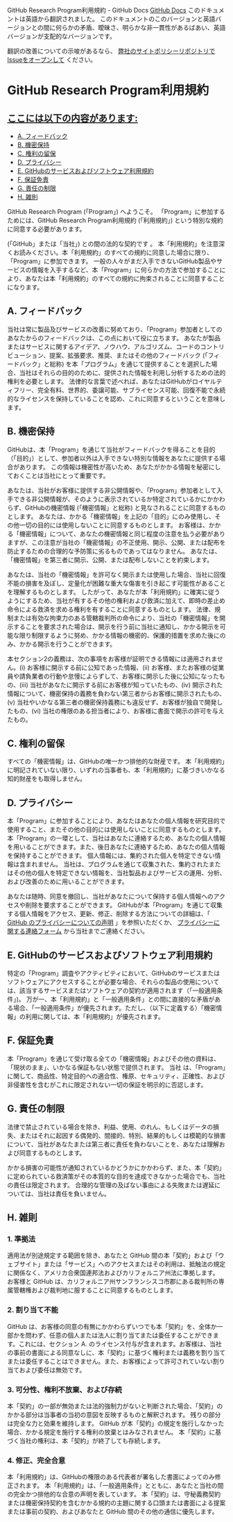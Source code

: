 GitHub Research Program利用規約 - GitHub Docs
[GitHub Docs](/ja)
このドキュメントは英語から翻訳されました。 このドキュメントのこのバージョンと英語バージョンとの間に何らかの矛盾、曖昧さ、明らかな非一貫性があるばあい、英語バージョンが支配的なバージョンです。

翻訳の改善についての示唆があるなら、
[弊社のサイトポリシーリポジトリでIssueをオープンして](https://github.com/github/site-policy/issues)
ください。

# GitHub Research Program利用規約

## [ここには以下の内容があります:](/github/site-policy/github-research-program-terms#in-this-article)
- [A. フィードバック](#a-your-feedback)
- [B. 機密保持](#b-confidentiality)
- [C. 権利の留保](#c-reservation-of-rights)
- [D. プライバシー](#d-privacy)
- [E. GitHubのサービスおよびソフトウェア利用規約](#e-github-services-and-software-terms)
- [F. 保証免責](#f-disclaimer-of-warranties)
- [G. 責任の制限](#g-limitation-of-liability)
- [H. 雑則](#h-miscellaneous)

GitHub Research Program (「Program」) へようこそ。 「Program」に参加するためには、GitHub Research Program利用規約 (「利用規約」) という特別な規約に同意する必要があります。

(「GitHub」または「当社」) との間の法的な契約です 。 本「利用規約」を注意深くお読みください。本「利用規約」のすべての規約に同意した場合に限り、「Program」に参加できます。 一般の人々がまだ入手できないGitHub製品やサービスの情報を入手するなど、本「Program」に何らかの方法で参加することにより、あなたは本「利用規約」のすべての規約に拘束されることに同意することになります。

## A. フィードバック

当社は常に製品及びサービスの改善に努めており、「Program」参加者としてのあなたからのフィードバックは、この点において役に立ちます。 あなたが製品またはサービスに関するアイデア、ノウハウ、アルゴリズム、コードのコントリビューション、提案、拡張要求、推奨、またはその他のフィードバック (「フィードバック」と総称) を本「プログラム」を通じて提供することを選択した場合、当社はそれらの目的のために、提供された情報を利用し分析するための法的権利を必要とします。 法律的な言葉で述べれば、あなたはGitHubがロイヤルティフリー、完全有料、世界的、委譲可能、サブライセンス可能、回復不能で永続的なライセンスを保持していることを認め、これに同意するということを意味します。

## B. 機密保持

GitHubは、本「Program」を通じて当社がフィードバックを得ることを目的（「目的」）として、参加者以外は入手できない特別な情報をあなたに提供する場合があります。 この情報は機密性が高いため、あなたがかかる情報を秘密にしておくことは当社にとって重要です。

あなたは、当社がお客様に提供する非公開情報や、「Program」参加者として入手できる非公開情報が、そのように表示されているか特定されているかにかかわらず、GitHubの機密情報 (「機密情報」と総称) と見なされることに同意するものとします。 あなたは、かかる「機密情報」を上記の「目的」にのみ使用し、その他一切の目的には使用しないことに同意するものとします。 お客様は、かかる「機密情報」について、あなたの機密情報と同じ程度の注意を払う必要がありますが、この注意が当社の「機密情報」の不正使用、開示、公開、または配布を防止するための合理的な予防策に劣るものであってはなりません。 あなたは、「機密情報」を第三者に開示、公開、または配布しないことを約束します。

あなたは、当社の「機密情報」を許可なく開示または使用した場合、当社に回復不能の損害を及ぼし、定量化が困難な重大な傷害を引き起こす可能性があることを理解するものとします。 したがって、あなたが本「利用規約」に確実に従うようにするため、当社が有するその他の権利および救済に加えて、即時の差止め命令による救済を求める権利を有することに同意するものとします。 法律、規制または有効な拘束力のある管轄裁判所の命令により、当社の「機密情報」を開示することを要求された場合は、開示を行う前に当社に通知し、かかる開示を可能な限り制限するように努め、かかる情報の機密的、保護的措置を求めた後にのみ、かかる開示を行うことができます。

本セクション2の義務は、次の事項をお客様が証明できる情報には適用されません。(i) お客様に開示する前に公知であった情報、(ii) お客様、またお客様の従業員や請負業者の行動や怠慢によらずして、お客様に開示した後に公知になったもの、(iii) 当社があなたに開示する前にお客様が知っていたもの、(iv) 開示された情報について、機密保持の義務を負わない第三者からお客様に開示されたもの、(v) 当社やいかなる第三者の機密保持義務にも違反せず、お客様が独自で開発したもの、(vi) 当社の権限のある担当者により、お客様に書面で開示の許可を与えたもの。

## C. 権利の留保

すべての「機密情報」は、GitHubの唯一かつ排他的な財産です。  本「利用規約」に明記されていない限り、いずれの当事者も、本「利用規約」に基づきいかなる知的財産をも取得しません。

## D. プライバシー

本「Program」に参加することにより、あなたはあなたの個人情報を研究目的で使用すること、またその他の目的には使用しないことに同意するものとします。 本「Program」の一環として、当社はあなたに連絡するため、あなたの個人情報を用いることができます。また、後日あなたに連絡するため、あなたの個人情報を保持することができます。 個人情報には、集約された個人を特定できない情報は含まれません。 当社は、プログラムを通じて収集された、集約されたまたはその他の個人を特定できない情報を、当社製品およびサービスの運用、分析、および改善のために用いることができます。

あなたは随時、同意を撤回し、当社があなたについて保持する個人情報へのアクセスや削除を要求することができます。 GitHubが本「Program」を通じて収集する個人情報をアクセス、更新、修正、削除する方法についての詳細は、「
[GitHub のプライバシーについての声明](/ja/articles/github-privacy-statement)
」を参照いただくか、
[プライバシーに関する連絡フォーム](https://github.com/contact/privacy)
から当社までご連絡ください。

## E. GitHubのサービスおよびソフトウェア利用規約

特定の「Program」調査やアクティビティにおいて、GitHubのサービスまたはソフトウェアにアクセスすることが必要な場合、それらの製品の使用については、該当するサービスまたはソフトウェアの契約が適用されます（「一般適用条件」)。 万が一、本「利用規約」と「一般適用条件」との間に直接的な矛盾がある場合、「一般適用条件」が優先されます。ただし、（以下に定義する）「機密情報」の利用に関しては、本「利用規約」が優先されます。

## F. 保証免責

本「Program」を通じて受け取る全ての「機密情報」およびその他の資料は、「現状のまま」、いかなる保証もない状態で提供されます。 当社 は、「Program」に関して、商品性、特定目的への適合性、権原、セキュリティ、正確性、および非侵害性を含むがこれに限定されない一切の保証を明示的に否認します。

## G. 責任の制限

法律で禁止されている場合を除き、利益、使用、のれん、もしくはデータの損失、またはそれに起因する偶発的、間接的、特別、結果的もしくは模範的な損害について、当社があなたまたは第三者に責任を負わないことを、あなたは理解および同意するものとします。

かかる損害の可能性が通知されているかどうかにかかわらず、また、本「契約」に定められている救済策がその本質的な目的を達成できなかった場合でも、当社の責任は限定されます。 合理的な管理の及ばない事由による失敗または遅延については、当社は責任を負いません。

## H. 雑則

### 1. 準拠法

適用法が別途規定する範囲を除き、あなたと GitHub 間の本「契約」および「ウェブサイト」または「サービス」へのアクセスまたはその利用は、抵触法の規定に関係なく、アメリカ合衆国連邦法およびカリフォルニア州法に準拠します。 お客様と GitHub は、カリフォルニア州サンフランシスコ市郡にある裁判所の専属管轄権および裁判地に服することに同意するものとします。

### 2. 割り当て不能

GitHub は、お客様の同意の有無にかかわらずいつでも本「契約」を、全体か一部かを問わず、任意の個人または法人に割り当てまたは委任することができます。これには、セクション A. のライセンス付与が含まれます。お客様は、当社の事前の書面による同意なしに、本「契約」に基づく権利または義務を割り当てまたは委任することはできません。また、お客様によって許可されていない割り当ておよび委任は無効です。

### 3. 可分性、権利不放棄、および存続

本「契約」の一部が無効または法的強制力がないと判断された場合、「契約」のかかる部分は当事者の当初の意図を反映するものと解釈されます。 残りの部分は完全な力と効果を維持します。 GitHub が本「契約」の規定を施行しなかった場合、かかる規定を施行する権利の放棄とはみなされません。 本「契約」に基づく当社の権利は、本「契約」が終了しても存続します。

### 4. 修正、完全合意

本「利用規約」は、GitHubの権限のある代表者が署名した書面によってのみ修正されます。 本「利用規約」は、「一般適用条件」とともに、あなたと当社の間の完全かつ排他的な合意の声明を表しています。 本「契約」は、守秘義務契約または機密保持契約を含むかかる規約の主題に関する口頭または書面による提案または事前の契約、およびあなたと GitHub 間のその他の通信に優先します。
